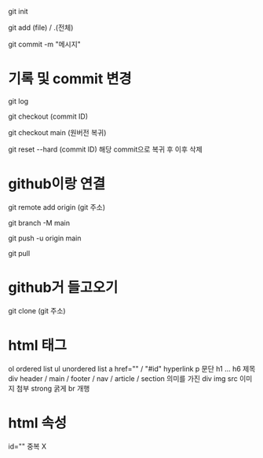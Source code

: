 git init 

git add (file) / .(전체)

git commit -m "메시지"

# 기록 및 commit 변경
git log

git checkout (commit ID)

git checkout main (원버전 복귀)

git reset --hard (commit ID) 해당 commit으로 복귀 후 이후 삭제

# github이랑 연결

git remote add origin (git 주소)

git branch -M main

git push -u origin main

git pull 

# github거 들고오기
git clone (git 주소)

# html 태그
ol ordered list
ul unordered list
a href="" / "#id" hyperlink
p 문단
h1 ... h6 제목
div
header / main / footer / nav / article / section  의미를 가진 div
img src 이미지 첨부
strong 굵게
br 개행

# html 속성
id="" 중복 X
